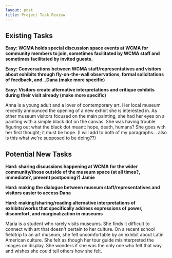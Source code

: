 ```yaml
---
layout: post
title: Project Task Review 
---
```

## Existing Tasks  
**Easy: WCMA holds special discussion space events at WCMA for community members to join, sometimes facilitated by WCMA staff and sometimes facilitated by invited guests.**  

**Easy: Conversations between WCMA staff/representatives and visitors about exhibits through fly-on-the-wall observations, formal solicitations of feedback, and ..Dana  (make more specific)**

**Easy: Visitors create alternative interpretations and critique exhibits during their visit already (make more specific)**

Anna is a young adult and a lover of contemporary art. Her local museum recently announced the opening of a new exhbit she is interested in. As other museum visitors focused on the main painting, she had her eyes on a painting with a simple black dot on the canvas. She was having trouble figuring out what the black dot meant: hope, death, humans? She goes with her first thought; it must be hope. (I will add to both of my paragraphs... also is this what we're supposed to be doing??) 

## Potential New Tasks

**Hard: sharing discussions happening at WCMA for the wider community/those outside of the museum space (at all times?, immediate?, prevent postponing?) Jamie**

**Hard: making the dialogue between museum staff/representatives and visitors easier to access  Dana**

**Hard: making/sharing/reading alternative interpretations of exhibits/works that specifically address expressions of power, discomfort, and marginalization in museums**

Maria is a student who rarely visits museums. She finds it difficult to connect with art that doesn't pertain to her culture. On a recent school fieldtrip to an art museum, she felt uncomfortable by an exhibit about Latin American culture. She felt as though her tour guide misinterpreted the images on display. She wonders if she was the only one who felt that way and wishes she could tell others how she felt. 


